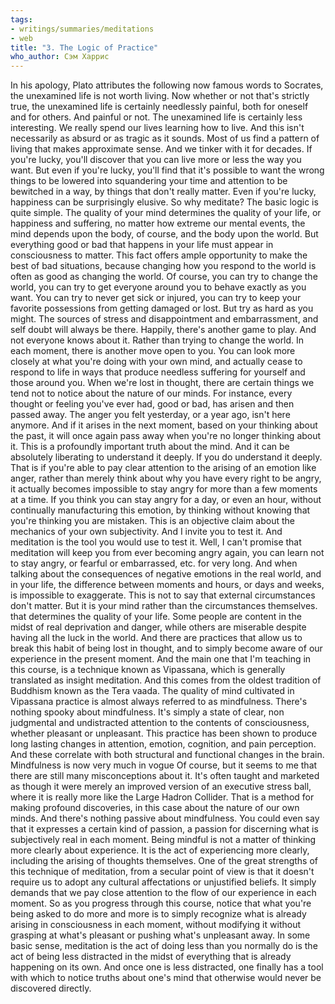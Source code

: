 ```yaml
---
tags:
- writings/summaries/meditations
- web
title: "3. The Logic of Practice"
who_author: Сэм Харрис
---
```


In his apology, Plato attributes the following now famous words to Socrates, the unexamined life is not worth living. Now whether or not that's strictly true, the unexamined life is certainly needlessly painful, both for oneself and for others. And painful or not. The unexamined life is certainly less interesting. We really spend our lives learning how to live. And this isn't necessarily as absurd or as tragic as it sounds. Most of us find a pattern of living that makes approximate sense. And we tinker with it for decades. If you're lucky, you'll discover that you can live more or less the way you want. But even if you're lucky, you'll find that it's possible to want the wrong things to be lowered into squandering your time and attention to be bewitched in a way, by things that don't really matter. Even if you're lucky, happiness can be surprisingly elusive. So why meditate? The basic logic is quite simple. The quality of your mind determines the quality of your life, or happiness and suffering, no matter how extreme our mental events, the mind depends upon the body, of course, and the body upon the world. But everything good or bad that happens in your life must appear in consciousness to matter. This fact offers ample opportunity to make the best of bad situations, because changing how you respond to the world is often as good as changing the world. Of course, you can try to change the world, you can try to get everyone around you to behave exactly as you want. You can try to never get sick or injured, you can try to keep your favorite possessions from getting damaged or lost. But try as hard as you might. The sources of stress and disappointment and embarrassment, and self doubt will always be there. Happily, there's another game to play. And not everyone knows about it. Rather than trying to change the world. In each moment, there is another move open to you. You can look more closely at what you're doing with your own mind, and actually cease to respond to life in ways that produce needless suffering for yourself and those around you. When we're lost in thought, there are certain things we tend not to notice about the nature of our minds. For instance, every thought or feeling you've ever had, good or bad, has arisen and then passed away. The anger you felt yesterday, or a year ago, isn't here anymore. And if it arises in the next moment, based on your thinking about the past, it will once again pass away when you're no longer thinking about it. This is a profoundly important truth about the mind. And it can be absolutely liberating to understand it deeply. If you do understand it deeply. That is if you're able to pay clear attention to the arising of an emotion like anger, rather than merely think about why you have every right to be angry, it actually becomes impossible to stay angry for more than a few moments at a time. If you think you can stay angry for a day, or even an hour, without continually manufacturing this emotion, by thinking without knowing that you're thinking you are mistaken. This is an objective claim about the mechanics of your own subjectivity. And I invite you to test it. And meditation is the tool you would use to test it. Well, I can't promise that meditation will keep you from ever becoming angry again, you can learn not to stay angry, or fearful or embarrassed, etc. for very long. And when talking about the consequences of negative emotions in the real world, and in your life, the difference between moments and hours, or days and weeks, is impossible to exaggerate. This is not to say that external circumstances don't matter. But it is your mind rather than the circumstances themselves. that determines the quality of your life. Some people are content in the midst of real deprivation and danger, while others are miserable despite having all the luck in the world. And there are practices that allow us to break this habit of being lost in thought, and to simply become aware of our experience in the present moment. And the main one that I'm teaching in this course, is a technique known as Vipassana, which is generally translated as insight meditation. And this comes from the oldest tradition of Buddhism known as the Tera vaada. The quality of mind cultivated in Vipassana practice is almost always referred to as mindfulness. There's nothing spooky about mindfulness.
It's simply a state of clear, non judgmental and undistracted attention to the contents of consciousness, whether pleasant or unpleasant. This practice has been shown to produce long lasting changes in attention, emotion, cognition, and pain perception. And these correlate with both structural and functional changes in the brain. Mindfulness is now very much in vogue Of course, but it seems to me that there are still many misconceptions about it. It's often taught and marketed as though it were merely an improved version of an executive stress ball, where it is really more like the Large Hadron Collider. That is a method for making profound discoveries, in this case about the nature of our own minds. And there's nothing passive about mindfulness. You could even say that it expresses a certain kind of passion, a passion for discerning what is subjectively real in each moment. Being mindful is not a matter of thinking more clearly about experience. It is the act of experiencing more clearly, including the arising of thoughts themselves. One of the great strengths of this technique of meditation, from a secular point of view is that it doesn't require us to adopt any cultural affectations or unjustified beliefs. It simply demands that we pay close attention to the flow of our experience in each moment. So as you progress through this course, notice that what you're being asked to do more and more is to simply recognize what is already arising in consciousness in each moment, without modifying it without grasping at what's pleasant or pushing what's unpleasant away. In some basic sense, meditation is the act of doing less than you normally do is the act of being less distracted in the midst of everything that is already happening on its own. And once one is less distracted, one finally has a tool with which to notice truths about one's mind that otherwise would never be discovered directly.